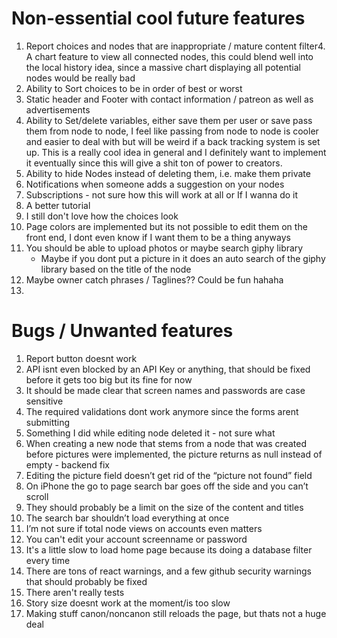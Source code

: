 # Non-essential cool future features

1. Report choices and nodes that are inappropriate / mature content filter4. A chart feature to view all connected nodes, this could blend well into the local history idea, since a massive chart displaying all potential nodes would be really bad
2. Ability to Sort choices to be in order of best or worst
3. Static header and Footer with contact information / patreon as well as advertisements
4. Ability to Set/delete variables, either save them per user or save pass them from node to node, I feel like passing from node to node is cooler and easier to deal with but will be weird if a back tracking system is set up. This is a really cool idea in general and I definitely want to implement it eventually since this will give a shit ton of power to creators.
5. Ability to hide Nodes instead of deleting them, i.e. make them private
6. Notifications when someone adds a suggestion on your nodes
7. Subscriptions - not sure how this will work at all or If I wanna do it
8. A better tutorial
9. I still don't love how the choices look
10. Page colors are implemented but its not possible to edit them on the front end, I dont even know if I want them to be a thing anyways
11. You should be able to upload photos or maybe search giphy library
    - Maybe if you dont put a picture in it does an auto search of the giphy library based on the title of the node
12. Maybe owner catch phrases / Taglines?? Could be fun hahaha
13.

# Bugs / Unwanted features

1. Report button doesnt work
2. API isnt even blocked by an API Key or anything, that should be fixed before it gets too big but its fine for now
3. It should be made clear that screen names and passwords are case sensitive
4. The required validations dont work anymore since the forms arent submitting
5. Something I did while editing node deleted it - not sure what
6. When creating a new node that stems from a node that was created before pictures were implemented, the picture returns as null instead of empty - backend fix
7. Editing the picture field doesn’t get rid of the “picture not found” field
8. On iPhone the go to page search bar goes off the side and you can’t scroll
9. They should probably be a limit on the size of the content and titles
10. The search bar shouldn’t load everything at once
11. I’m not sure if total node views on accounts even matters
12. You can't edit your account screenname or password
13. It's a little slow to load home page because its doing a database filter every time
14. There are tons of react warnings, and a few github security warnings that should probably be fixed
15. There aren't really tests
16. Story size doesnt work at the moment/is too slow
17. Making stuff canon/noncanon still reloads the page, but thats not a huge deal
